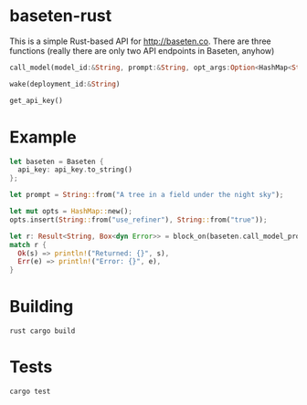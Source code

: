 # baseten-rust
This is a simple Rust-based API for http://baseten.co.  There are three functions (really there are only two API endpoints in Baseten, anyhow)

```rust
call_model(model_id:&String, prompt:&String, opt_args:Option<HashMap<String, String>>
```
```rust
wake(deployment_id:&String)
```

```rust
get_api_key()
```

# Example

```rust
let baseten = Baseten {
  api_key: api_key.to_string()
};

let prompt = String::from("A tree in a field under the night sky");

let mut opts = HashMap::new();
opts.insert(String::from("use_refiner"), String::from("true"));

let r: Result<String, Box<dyn Error>> = block_on(baseten.call_model_prompt(&model, &prompt, Some(opts)));
match r {
  Ok(s) => println!("Returned: {}", s),
  Err(e) => println!("Error: {}", e),
}
```

# Building
```rust cargo build ```

# Tests
``` cargo test ```
